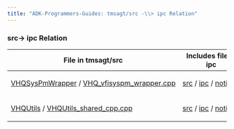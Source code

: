 ```yaml
---
title: "ADK-Programmers-Guides: tmsagt/src -\\> ipc Relation"
---
```


### src→ ipc Relation

| File in tmsagt/src | Includes file in ipc |
|----|----|
| <p><a href="dir_2e151e0b75e9d9c1ff29ffca72564687.md">VHQSysPmWrapper</a> / <a href="_v_h_q__vfisyspm__wrapper_8cpp.md">VHQ_vfisyspm_wrapper.cpp</a></p> | <p><a href="dir_a8642344d1890ac34080367e6f4e78c5.md">src</a> / <a href="dir_752e238688bdca1ec54f409b1533470c.md">ipc</a> / <a href="notify_8h.md">notify.h</a></p> |
| <p><a href="dir_8067e1b9d01c079cf22ff7672b5922b3.md">VHQUtils</a> / <a href="_v_h_q_utils__shared__cpp_8cpp.md">VHQUtils_shared_cpp.cpp</a></p> | <p><a href="dir_a8642344d1890ac34080367e6f4e78c5.md">src</a> / <a href="dir_752e238688bdca1ec54f409b1533470c.md">ipc</a> / <a href="notify_8h.md">notify.h</a></p> |
